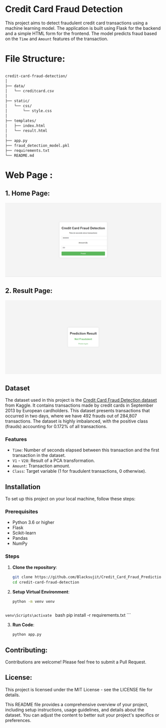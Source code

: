 # Credit Card Fraud Detection

This project aims to detect fraudulent credit card transactions using a machine learning model. The application is built using Flask for the backend and a simple HTML form for the frontend. The model predicts fraud based on the `Time` and `Amount` features of the transaction.

# File Structure:
##
```
credit-card-fraud-detection/
│
├── data/
│   └── creditcard.csv
│
├── static/
│   └── css/
│       └── style.css
│
├── templates/
│   ├── index.html
│   └── result.html
│
├── app.py
├── fraud_detection_model.pkl
├── requirements.txt
└── README.md
```
##

# Web Page :

## 1. Home Page:

![alt text](image-2.png)

## 2. Result Page:

![alt text](image-1.png)

## Dataset

The dataset used in this project is the [Credit Card Fraud Detection dataset](https://www.kaggle.com/datasets/mlg-ulb/creditcardfraud) from Kaggle. It contains transactions made by credit cards in September 2013 by European cardholders. This dataset presents transactions that occurred in two days, where we have 492 frauds out of 284,807 transactions. The dataset is highly imbalanced, with the positive class (frauds) accounting for 0.172% of all transactions.

### Features

- `Time`: Number of seconds elapsed between this transaction and the first transaction in the dataset.
- `V1` - `V28`: Result of a PCA transformation.
- `Amount`: Transaction amount.
- `Class`: Target variable (1 for fraudulent transactions, 0 otherwise).

## Installation

To set up this project on your local machine, follow these steps:

### Prerequisites

- Python 3.6 or higher
- Flask
- Scikit-learn
- Pandas
- NumPy

### Steps

1. **Clone the repository**:

   ```bash
   git clone https://github.com/Blacksujit/Credit_Card_Fraud_Prediction-.git
   cd credit-card-fraud-detection

2. **Setup Virtual Environment**:

    ```bash
    python -m venv venv
    ```
    ```bash
`venv\Scripts\activate`
    ```
    ```bash
    pip install -r requirements.txt
    ```

3. **Run Code**:

     ```bash
     python app.py
     ```


## Contributing:

Contributions are welcome! Please feel free to submit a Pull Request.

## License:

This project is licensed under the MIT License - see the LICENSE file for details.

This README file provides a comprehensive overview of your project, including setup instructions, usage guidelines, and details about the dataset. You can adjust the content to better suit your project's specifics or preferences.
